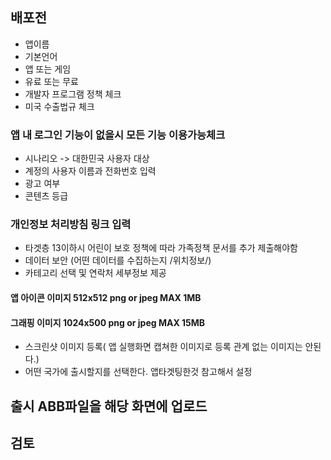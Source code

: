 ## 배포전
- 앱이름
- 기본언어
- 앱 또는 게임
- 유료 또는 무료
- 개발자 프로그램 정책 체크
- 미국 수출법규 체크

### 앱 내 로그인 기능이 없을시 모든 기능 이용가능체크
- 시나리오 -> 대한민국 사용자 대상
- 계정의 사용자 이름과 전화번호 입력
- 광고 여부
- 콘텐츠 등급

### 개인정보 처리방침 링크 입력
- 타겟층 13이하시 어린이 보호 정책에 따라 가족정책 문서를 추가 제출해야함
- 데이터 보안 (어떤 데이터를 수집하는지 /위치정보/)
- 카테고리 선택 및 연락처 세부정보 제공

#### 앱 아이콘 이미지 512x512 png or jpeg MAX 1MB
#### 그래핑 이미지 1024x500 png or jpeg MAX 15MB
- 스크린샷 이미지 등록( 앱 실행화면 캡쳐한 이미지로 등록 관계 없는 이미지는 안된다.)
- 어떤 국가에 출시할지를 선택한다. 앱타겟팅한것 참고해서 설정

## 출시 ABB파일을 해당 화면에 업로드
## 검토

